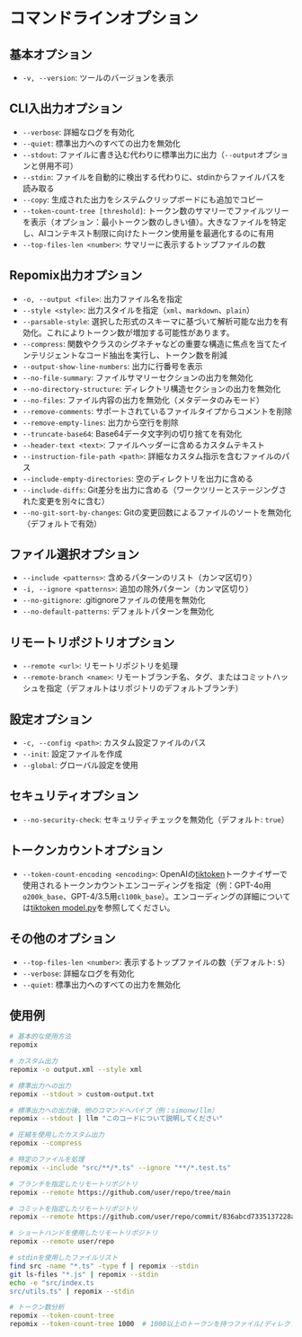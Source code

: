# コマンドラインオプション

## 基本オプション
- `-v, --version`: ツールのバージョンを表示

## CLI入出力オプション
- `--verbose`: 詳細なログを有効化
- `--quiet`: 標準出力へのすべての出力を無効化
- `--stdout`: ファイルに書き込む代わりに標準出力に出力（`--output`オプションと併用不可）
- `--stdin`: ファイルを自動的に検出する代わりに、stdinからファイルパスを読み取る
- `--copy`: 生成された出力をシステムクリップボードにも追加でコピー
- `--token-count-tree [threshold]`: トークン数のサマリーでファイルツリーを表示（オプション：最小トークン数のしきい値）。大きなファイルを特定し、AIコンテキスト制限に向けたトークン使用量を最適化するのに有用
- `--top-files-len <number>`: サマリーに表示するトップファイルの数

## Repomix出力オプション
- `-o, --output <file>`: 出力ファイル名を指定
- `--style <style>`: 出力スタイルを指定（`xml`、`markdown`、`plain`）
- `--parsable-style`: 選択した形式のスキーマに基づいて解析可能な出力を有効化。これによりトークン数が増加する可能性があります。
- `--compress`: 関数やクラスのシグネチャなどの重要な構造に焦点を当てたインテリジェントなコード抽出を実行し、トークン数を削減
- `--output-show-line-numbers`: 出力に行番号を表示
- `--no-file-summary`: ファイルサマリーセクションの出力を無効化
- `--no-directory-structure`: ディレクトリ構造セクションの出力を無効化
- `--no-files`: ファイル内容の出力を無効化（メタデータのみモード）
- `--remove-comments`: サポートされているファイルタイプからコメントを削除
- `--remove-empty-lines`: 出力から空行を削除
- `--truncate-base64`: Base64データ文字列の切り捨てを有効化
- `--header-text <text>`: ファイルヘッダーに含めるカスタムテキスト
- `--instruction-file-path <path>`: 詳細なカスタム指示を含むファイルのパス
- `--include-empty-directories`: 空のディレクトリを出力に含める
- `--include-diffs`: Git差分を出力に含める（ワークツリーとステージングされた変更を別々に含む）
- `--no-git-sort-by-changes`: Gitの変更回数によるファイルのソートを無効化（デフォルトで有効）

## ファイル選択オプション
- `--include <patterns>`: 含めるパターンのリスト（カンマ区切り）
- `-i, --ignore <patterns>`: 追加の除外パターン（カンマ区切り）
- `--no-gitignore`: .gitignoreファイルの使用を無効化
- `--no-default-patterns`: デフォルトパターンを無効化

## リモートリポジトリオプション
- `--remote <url>`: リモートリポジトリを処理
- `--remote-branch <name>`: リモートブランチ名、タグ、またはコミットハッシュを指定（デフォルトはリポジトリのデフォルトブランチ）

## 設定オプション
- `-c, --config <path>`: カスタム設定ファイルのパス
- `--init`: 設定ファイルを作成
- `--global`: グローバル設定を使用

## セキュリティオプション
- `--no-security-check`: セキュリティチェックを無効化（デフォルト: `true`）

## トークンカウントオプション
- `--token-count-encoding <encoding>`: OpenAIの[tiktoken](https://github.com/openai/tiktoken)トークナイザーで使用されるトークンカウントエンコーディングを指定（例：GPT-4o用`o200k_base`、GPT-4/3.5用`cl100k_base`）。エンコーディングの詳細については[tiktoken model.py](https://github.com/openai/tiktoken/blob/main/tiktoken/model.py#L24)を参照してください。

## その他のオプション
- `--top-files-len <number>`: 表示するトップファイルの数（デフォルト: `5`）
- `--verbose`: 詳細なログを有効化
- `--quiet`: 標準出力へのすべての出力を無効化

## 使用例

```bash
# 基本的な使用方法
repomix

# カスタム出力
repomix -o output.xml --style xml

# 標準出力への出力
repomix --stdout > custom-output.txt

# 標準出力への出力後、他のコマンドへパイプ（例：simonw/llm）
repomix --stdout | llm "このコードについて説明してください"

# 圧縮を使用したカスタム出力
repomix --compress

# 特定のファイルを処理
repomix --include "src/**/*.ts" --ignore "**/*.test.ts"

# ブランチを指定したリモートリポジトリ
repomix --remote https://github.com/user/repo/tree/main

# コミットを指定したリモートリポジトリ
repomix --remote https://github.com/user/repo/commit/836abcd7335137228ad77feb28655d85712680f1

# ショートハンドを使用したリモートリポジトリ
repomix --remote user/repo

# stdinを使用したファイルリスト
find src -name "*.ts" -type f | repomix --stdin
git ls-files "*.js" | repomix --stdin
echo -e "src/index.ts
src/utils.ts" | repomix --stdin

# トークン数分析
repomix --token-count-tree
repomix --token-count-tree 1000  # 1000以上のトークンを持つファイル/ディレクトリのみを表示
```